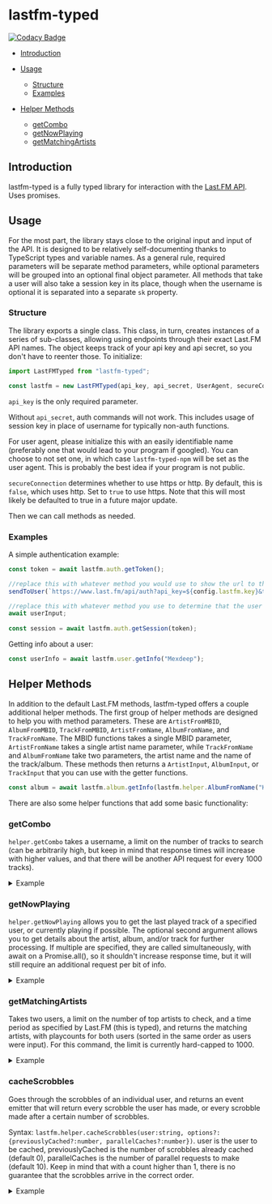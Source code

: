 # lastfm-typed

[![Codacy Badge](https://api.codacy.com/project/badge/Grade/04d6fccb32494d0b95fe631c702ad0fc)](https://app.codacy.com/gh/yayuyokitano/lastfm-typed?utm_source=github.com&utm_medium=referral&utm_content=yayuyokitano/lastfm-typed&utm_campaign=Badge_Grade)

- [Introduction](#introduction)

- [Usage](#usage)
    - [Structure](#structure)
    - [Examples](#examples)
- [Helper Methods](#helper-methods)
    - [getCombo](#getcombo)
    - [getNowPlaying](#getnowplaying)
    - [getMatchingArtists](#getmatchingartists)

## Introduction

lastfm-typed is a fully typed library for interaction with the [Last.FM API](https://www.last.fm/api). Uses promises.

## Usage

For the most part, the library stays close to the original input and input of the API. It is designed to be relatively self-documenting thanks to TypeScript types and variable names. As a general rule, required parameters will be separate method parameters, while optional parameters will be grouped into an optional final object parameter. All methods that take a user will also take a session key in its place, though when the username is optional it is separated into a separate `sk` property.

### Structure

The library exports a single class. This class, in turn, creates instances of a series of sub-classes, allowing using endpoints through their exact Last.FM API names. The object keeps track of your api key and api secret, so you don't have to reenter those. To initialize:

```ts
import LastFMTyped from "lastfm-typed";

const lastfm = new LastFMTyped(api_key, api_secret, UserAgent, secureConnection); //insert key, secret, user agent, and whether to use https here
```

`api_key` is the only required parameter.

Without `api_secret`, auth commands will not work. This includes usage of session key in place of username for typically non-auth functions.

For user agent, please initialize this with an easily identifiable name (preferably one that would lead to your program if googled). You can choose to not set one, in which case `lastfm-typed-npm` will be set as the user agent. This is probably the best idea if your program is not public.

`secureConnection` determines whether to use https or http. By default, this is `false`, which uses http. Set to `true` to use https. Note that this will most likely be defaulted to true in a future major update.

Then we can call methods as needed.

### Examples

A simple authentication example:

```ts
const token = await lastfm.auth.getToken();

//replace this with whatever method you would use to show the url to the user
sendToUser(`https://www.last.fm/api/auth?api_key=${config.lastfm.key}&token=${token}`);

//replace this with whatever method you use to determine that the user has accepted integration.
await userInput;
	
const session = await lastfm.auth.getSession(token);
```

Getting info about a user:

```ts
const userInfo = await lastfm.user.getInfo("Mexdeep");
```

## Helper Methods

In addition to the default Last.FM methods, lastfm-typed offers a couple additional helper methods. The first group of helper methods are designed to help you with method parameters. These are `ArtistFromMBID`, `AlbumFromMBID`, `TrackFromMBID`, `ArtistFromName`, `AlbumFromName`, and `TrackFromName`. The MBID functions takes a single MBID parameter, `ArtistFromName` takes a single artist name parameter, while `TrackFromName` and `AlbumFromName` take two parameters, the artist name and the name of the track/album. These methods then returns a `ArtistInput`, `AlbumInput`, or `TrackInput` that you can use with the getter functions.

```ts
const album = await lastfm.album.getInfo(lastfm.helper.AlbumFromName("KITANO REM", "RAINSICK/オレンジ"), {username:"Mexdeep"});
```

There are also some helper functions that add some basic functionality:

### getCombo

`helper.getCombo` takes a username, a limit on the number of tracks to search (can be arbitrarily high, but keep in mind that response times will increase with higher values, and that there will be another API request for every 1000 tracks).

<details>
  <summary>Example</summary>

  ```ts
  console.log(await lastfm.helper.getCombo("Mexdeep", 200));
  ```

  ```ts
  {
    "artist": {
      "name": "Unlucky Morpheus",
      "combo": 9
    },
    "album": {
      "name": "Hypothetical Box ACT3",
      "combo": 9
    },
    "track": {
      "name": "烏天狗",
      "combo": 0
    },
    "nowplaying": true,
    "image": [
      {
        "size": "small",
        "#text": "https://lastfm.freetls.fastly.net/i/u/34s/87065ea72de7fe7992b02456a54e1859.png"
      },
      {
        "size": "medium",
        "#text": "https://lastfm.freetls.fastly.net/i/u/64s/87065ea72de7fe7992b02456a54e1859.png"
      },
      {
        "size": "large",
        "#text": "https://lastfm.freetls.fastly.net/i/u/174s/87065ea72de7fe7992b02456a54e1859.png"
      },
      {
        "size": "extralarge",
        "#text": "https://lastfm.freetls.fastly.net/i/u/300x300/87065ea72de7fe7992b02456a54e1859.png"
      }
    ]
  }
  ```
</details>

### getNowPlaying

`helper.getNowPlaying` allows you to get the last played track of a specified user, or currently playing if possible. The optional second argument allows you to get details about the artist, album, and/or track for further processing. If multiple are specified, they are called simultaneously, with await on a Promise.all(), so it shouldn't increase response time, but it will still require an additional request per bit of info.

<details>
  <summary>Example</summary>
  
  ```ts
  console.log(await lastfm.helper.getNowPlaying("Mexdeep", ["album"]));
  ```
  
  ```ts
  {
    "recent": {
      "artist": "ヤユヨ",
      "album": "さよなら前夜",
      "track": "七月",
      "image": [
        {
          "size": "small",
          "#text": "https://lastfm.freetls.fastly.net/i/u/34s/0f7512e6b4c20138b8d42fabb41508c4.jpg"
        },
        {
          "size": "medium",
          "#text": "https://lastfm.freetls.fastly.net/i/u/64s/0f7512e6b4c20138b8d42fabb41508c4.jpg"
        },
        {
          "size": "large",
          "#text": "https://lastfm.freetls.fastly.net/i/u/174s/0f7512e6b4c20138b8d42fabb41508c4.jpg"
        },
        {
          "size": "extralarge",
          "#text": "https://lastfm.freetls.fastly.net/i/u/300x300/0f7512e6b4c20138b8d42fabb41508c4.jpg"
        }
      ],
      "url": "https://www.last.fm/music/%E3%83%A4%E3%83%A6%E3%83%A8/_/%E4%B8%83%E6%9C%88",
      "nowplaying": true
    },
    "details": {
      "artist": {
        "successful": false
      },
      "album": {
        "successful": true,
        "data": {
          "name": "さよなら前夜",
          "artist": "ヤユヨ",
          "url": "https://www.last.fm/music/%E3%83%A4%E3%83%A6%E3%83%A8/%E3%81%95%E3%82%88%E3%81%AA%E3%82%89%E5%89%8D%E5%A4%9C",
          "image": [
            {
              "#text": "https://lastfm.freetls.fastly.net/i/u/34s/0f7512e6b4c20138b8d42fabb41508c4.png",
              "size": "small"
            },
            {
              "#text": "https://lastfm.freetls.fastly.net/i/u/64s/0f7512e6b4c20138b8d42fabb41508c4.png",
              "size": "medium"
            },
            {
              "#text": "https://lastfm.freetls.fastly.net/i/u/174s/0f7512e6b4c20138b8d42fabb41508c4.png",
              "size": "large"
            },
            {
              "#text": "https://lastfm.freetls.fastly.net/i/u/300x300/0f7512e6b4c20138b8d42fabb41508c4.png",
              "size": "extralarge"
            },
            {
              "#text": "https://lastfm.freetls.fastly.net/i/u/300x300/0f7512e6b4c20138b8d42fabb41508c4.png",
              "size": "mega"
            },
            {
              "#text": "https://lastfm.freetls.fastly.net/i/u/300x300/0f7512e6b4c20138b8d42fabb41508c4.png",
              "size": ""
            }
          ],
          "listeners": "12",
          "playcount": "917",
          "userplaycount": "923",
          "tracks": {
            "track": []
          },
          "tags": {
            "tag": []
          }
        }
      },
      "track": {
        "successful": false
      }
    }
  }
  ```
</details>

### getMatchingArtists

Takes two users, a limit on the number of top artists to check, and a time period as specified by Last.FM (this is typed), and returns the matching artists, with playcounts for both users (sorted in the same order as users were input). For this command, the limit is currently hard-capped to 1000. 

<details>
  <summary>Example</summary>
  
  ```ts
  console.log(await lastfm.helper.getMatchingArtists("Mexdeep", "gowon_", 1000, "overall"));
  ```
  
  ```ts
  [{
    "name": "Blume popo",
    "url": "https://www.last.fm/music/Blume+popo",
    "playcount": [
      406,
      1
    ]
  },
  {
    "name": "Bomberfett",
    "url": "https://www.last.fm/music/Bomberfett",
    "playcount": [
      5,
      2
    ]
  },
  {
    "name": "CAT ATE HOTDOGS",
    "url": "https://www.last.fm/music/CAT+ATE+HOTDOGS",
    "playcount": [
      3,
      2
    ]
  },
  {
    "name": "Chai",
    "url": "https://www.last.fm/music/Chai",
    "playcount": [
      1,
      12
    ]
  },
  {
    "name": "Dragdown",
    "url": "https://www.last.fm/music/Dragdown",
    "playcount": [
      10,
      2
    ]
  },
  {
    "name": "Fishborn",
    "url": "https://www.last.fm/music/Fishborn",
    "playcount": [
      36,
      2
    ]
  },
  {
    "name": "Fuki",
    "url": "https://www.last.fm/music/Fuki",
    "playcount": [
      63,
      2
    ]
  },
  {
    "name": "Honningbarna",
    "url": "https://www.last.fm/music/Honningbarna",
    "playcount": [
      60,
      3
    ]
  },
  {
    "name": "Hump Back",
    "url": "https://www.last.fm/music/Hump+Back",
    "playcount": [
      241,
      4
    ]
  },
  {
    "name": "KITANO REM",
    "url": "https://www.last.fm/music/KITANO+REM",
    "playcount": [
      953,
      8
    ]
  },
  {
    "name": "Maki",
    "url": "https://www.last.fm/music/Maki",
    "playcount": [
      8,
      2
    ]
  },
  {
    "name": "Once Human",
    "url": "https://www.last.fm/music/Once+Human",
    "playcount": [
      3,
      2
    ]
  },
  {
    "name": "One Morr Time",
    "url": "https://www.last.fm/music/One+Morr+Time",
    "playcount": [
      99,
      6
    ]
  },
  {
    "name": "Silent Hell",
    "url": "https://www.last.fm/music/Silent+Hell",
    "playcount": [
      91,
      2
    ]
  },
  {
    "name": "TEARS OF TRAGEDY",
    "url": "https://www.last.fm/music/TEARS+OF+TRAGEDY",
    "playcount": [
      148,
      11
    ]
  },
  {
    "name": "Tetora",
    "url": "https://www.last.fm/music/Tetora",
    "playcount": [
      940,
      4
    ]
  },
  {
    "name": "tricot",
    "url": "https://www.last.fm/music/tricot",
    "playcount": [
      39,
      17
    ]
  },
  {
    "name": "Unlucky Morpheus",
    "url": "https://www.last.fm/music/Unlucky+Morpheus",
    "playcount": [
      714,
      29
    ]
  },
  {
    "name": "YONLAPA",
    "url": "https://www.last.fm/music/YONLAPA",
    "playcount": [
      47,
      2
    ]
  },
  {
    "name": "カネヨリマサル",
    "url": "https://www.last.fm/music/%E3%82%AB%E3%83%8D%E3%83%A8%E3%83%AA%E3%83%9E%E3%82%B5%E3%83%AB",
    "playcount": [
      963,
      137
    ]
  },
  {
    "name": "コシモトユイカ",
    "url": "https://www.last.fm/music/%E3%82%B3%E3%82%B7%E3%83%A2%E3%83%88%E3%83%A6%E3%82%A4%E3%82%AB",
    "playcount": [
      111,
      5
    ]
  },
  {
    "name": "コトリア",
    "url": "https://www.last.fm/music/%E3%82%B3%E3%83%88%E3%83%AA%E3%82%A2",
    "playcount": [
      203,
      2
    ]
  },
  {
    "name": "ヌ・シャボンヌ",
    "url": "https://www.last.fm/music/%E3%83%8C%E3%83%BB%E3%82%B7%E3%83%A3%E3%83%9C%E3%83%B3%E3%83%8C",
    "playcount": [
      48,
      5
    ]
  },
  {
    "name": "ひかりのなかに",
    "url": "https://www.last.fm/music/%E3%81%B2%E3%81%8B%E3%82%8A%E3%81%AE%E3%81%AA%E3%81%8B%E3%81%AB",
    "playcount": [
      343,
      2
    ]
  },
  {
    "name": "ヤユヨ",
    "url": "https://www.last.fm/music/%E3%83%A4%E3%83%A6%E3%83%A8",
    "playcount": [
      1798,
      13
    ]
  },
  {
    "name": "中山姫李",
    "url": "https://www.last.fm/music/%E4%B8%AD%E5%B1%B1%E5%A7%AB%E6%9D%8E",
    "playcount": [
      40,
      2
    ]
  },
  {
    "name": "密会と耳鳴り",
    "url": "https://www.last.fm/music/%E5%AF%86%E4%BC%9A%E3%81%A8%E8%80%B3%E9%B3%B4%E3%82%8A",
    "playcount": [
      970,
      9
    ]
  },
  {
    "name": "朝日美穂",
    "url": "https://www.last.fm/music/%E6%9C%9D%E6%97%A5%E7%BE%8E%E7%A9%82",
    "playcount": [
      1,
      2
    ]
  },
  {
    "name": "村瀬真弓",
    "url": "https://www.last.fm/music/%E6%9D%91%E7%80%AC%E7%9C%9F%E5%BC%93",
    "playcount": [
      142,
      16
    ]
  },
  {
    "name": "水咲加奈",
    "url": "https://www.last.fm/music/%E6%B0%B4%E5%92%B2%E5%8A%A0%E5%A5%88",
    "playcount": [
      387,
      2
    ]
  },
  {
    "name": "赤い公園",
    "url": "https://www.last.fm/music/%E8%B5%A4%E3%81%84%E5%85%AC%E5%9C%92",
    "playcount": [
      942,
      8
    ]
  }]
  ```

</details>

### cacheScrobbles

Goes through the scrobbles of an individual user, and returns an event emitter that will return every scrobble the user has made, or every scrobble made after a certain number of scrobbles.

Syntax: `lastfm.helper.cacheScrobbles(user:string, options?:{previouslyCached?:number, parallelCaches?:number})`. user is the user to be cached, previouslyCached is the number of scrobbles already cached (default 0), parallelCaches is the number of parallel requests to make (default 10). Keep in mind that with a count higher than 1, there is no guarantee that the scrobbles arrive in the correct order.

<details>
  <summary>Example</summary>
  
  ```ts
  let scrobbleCacher = await lastfm.helper.cacheScrobbles("Mexdeep");
  
  scrobbleCacher.on("start", (data) => {
    console.log(`Found ${data.count} scrobbles, starting (0/${data.totalPages}).`);
  });
  
  scrobbleCacher.on("data", (data) => {
    database.addScrobblesBulk(data.data);
    console.log(`${data.completedPages}/${data.totalPages} (${(data.progress * 100).toFixed(2)}%)`);
  });
  
  scrobbleCacher.on("close", () => {
    console.log("Caching completed.");
  });
  ```
  
  ```ts
  Found 19017 scrobbles, starting (0/20).
  1/20 (5.00%)
  2/20 (10.00%)
  3/20 (15.00%)
  4/20 (20.00%)
  5/20 (25.00%)
  6/20 (30.00%)
  7/20 (35.00%)
  8/20 (40.00%)
  9/20 (45.00%)
  10/20 (50.00%)
  11/20 (55.00%)
  12/20 (60.00%)
  13/20 (65.00%)
  14/20 (70.00%)
  15/20 (75.00%)
  16/20 (80.00%)
  17/20 (85.00%)
  18/20 (90.00%)
  19/20 (95.00%)
  20/20 (100.00%)
  Caching completed.
  ```
  
  This would send 1000 scrobbles at a time to the database.addScrobblesBulk(). This is returned exactly like the user.getRecentTracks function returns it (except that it does remove nowplaying).

</details>
